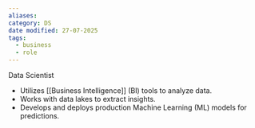 ```yaml
---
aliases:
category: DS
date modified: 27-07-2025
tags:
  - business
  - role
---
```

Data Scientist
  - Utilizes [[Business Intelligence]] (BI) tools to analyze data.
  - Works with data lakes to extract insights.
  - Develops and deploys production Machine Learning (ML) models for predictions.